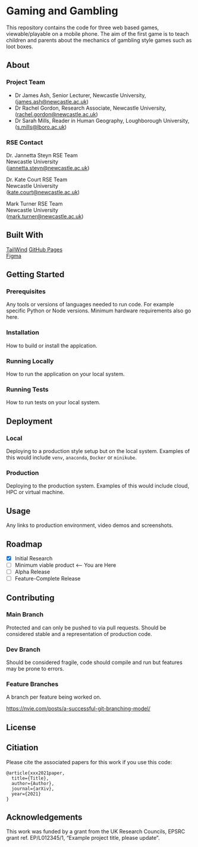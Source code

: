 # Gaming and Gambling
This repository contains the code for three web based games, viewable/playable on a mobile phone. The aim of the first game is to teach children and parents about the mechanics of gambling style games such as loot boxes.

## About



### Project Team
- Dr James Ash, Senior Lecturer, Newcastle University, ([james.ash@newcastle.ac.uk](mailto:james.ash@newcastle.ac.uk))
- Dr Rachel Gordon, Research Associate, Newcastle University, ([rachel.gordon@newcastle.ac.uk](mailto:rachel.gordon@newcastle.ac.uk))
- Dr Sarah Mills, Reader in Human Geography, Loughborough University, ([s.mills@lboro.ac.uk](mailto:s.mills@lboro.ac.uk))


### RSE Contact
Dr. Jannetta Steyn 
RSE Team  
Newcastle University  
([jannetta.steyn@newcastle.ac.uk](mailto:jannetta.steyn@newcastle.ac.uk))  

Dr. Kate Court 
RSE Team  
Newcastle University  
([kate.court@newcastle.ac.uk](mailto:kate.court@newcastle.ac.uk))

Mark Turner
RSE Team  
Newcastle University  
([mark.turner@newcastle.ac.uk](mailto:mark.turner@newcastle.ac.uk))

## Built With

[TailWind](https://tailwind.com) 
[GitHub Pages](https://github.com)  
[Figma](https://figma.com)

## Getting Started

### Prerequisites

Any tools or versions of languages needed to run code. For example specific Python or Node versions. Minimum hardware requirements also go here.

### Installation

How to build or install the applcation.

### Running Locally

How to run the application on your local system.

### Running Tests

How to run tests on your local system.

## Deployment

### Local

Deploying to a production style setup but on the local system. Examples of this would include `venv`, `anaconda`, `Docker` or `minikube`. 

### Production

Deploying to the production system. Examples of this would include cloud, HPC or virtual machine. 

## Usage

Any links to production environment, video demos and screenshots.

## Roadmap

- [x] Initial Research  
- [ ] Minimum viable product <-- You are Here  
- [ ] Alpha Release  
- [ ] Feature-Complete Release  

## Contributing

### Main Branch
Protected and can only be pushed to via pull requests. Should be considered stable and a representation of production code.

### Dev Branch
Should be considered fragile, code should compile and run but features may be prone to errors.

### Feature Branches
A branch per feature being worked on.

https://nvie.com/posts/a-successful-git-branching-model/

## License

## Citiation

Please cite the associated papers for this work if you use this code:

```
@article{xxx2021paper,
  title={Title},
  author={Author},
  journal={arXiv},
  year={2021}
}
```


## Acknowledgements
This work was funded by a grant from the UK Research Councils, EPSRC grant ref. EP/L012345/1, “Example project title, please update”.
